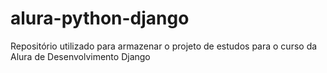 # alura-python-django
Repositório utilizado para armazenar o projeto de estudos para o curso da Alura de Desenvolvimento Django
